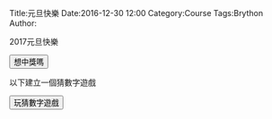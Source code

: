 Title:元旦快樂
Date:2016-12-30 12:00
Category:Course
Tags:Brython
Author:
 
 2017元旦快樂
 
 <!-- PELICAN_END_SUMMARY -->

<!-- 導入 Brython 標準程式庫 -->

<script type="text/javascript" 
    src="https://cdn.rawgit.com/brython-dev/brython/master/www/src/brython_dist.js">
</script>

<!-- 啟動 Brython -->

<script>
window.onload=function(){
brython(1);
}
</script>

<!-- 以下可以執行  Brython 程式 -->

<div id="newyear"></div>
<script type="text/python3">
from browser import document
from browser import html
import random
print_location = document["newyear"]
 
def lottery(e):
    num_list = random.sample(list(range(1, 50)), 6)
    for i in range(6):
        print_location <= num_list[i] + html.BR()
    print_location <= "恭喜中獎!" + html.BR()
 
document["but2"].bind("click", lottery)
</script>
<button id="but2">想中獎嗎</button>
</pre>

以下建立一個猜數字遊戲

<div id="id3"></div>
<script type="text/python3">
from browser import document
from browser import html
import random
 
id3 = document["id3"]
def guess(ev):
    # 清除 id3 中的內容
    id3.clear()
    id3 <= "開始玩猜數字遊戲" + html.BR()
    標準答案 = random.randint(1, 100)
    你猜的數字 = int(input("請輸入您所猜 1~100 間的整數:"))
    猜測次數 = 1
    while 標準答案 != 你猜的數字:
        if 標準答案 < 你猜的數字:
            #print("太大了，再猜一次 :)加油")
            # 清除 id3 中的內容
            id3.clear()
            id3 <= "太大了，再猜一次 :)加油" + html.BR()
        else:
            #print("太小了，再猜一次 :)加油")
            # 清除 id3 中的內容
            id3.clear()
            id3 <= "太小了，再猜一次 :)加油" + html.BR()
        你猜的數字 = int(input("請輸入您所猜 1~100 間的整數:"))
        猜測次數 += 1
 
    #print("猜對了！總共猜了", 猜測次數, "次")
    id3 <= "猜對了！答案為" + str(標準答案) + ", 總共猜了" + str(猜測次數) + "次"
 
document["but3"].bind("click", guess)
</script>
<button id="but3">玩猜數字遊戲</button>